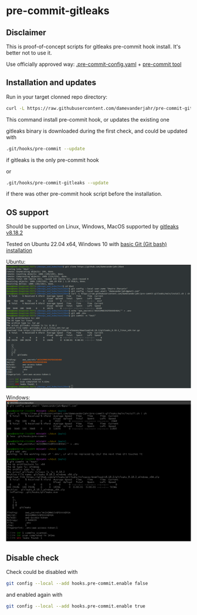 # pre-commit-gitleaks

## Disclaimer

This is proof-of-concept scripts for gitleaks pre-commit hook install. It's better not to use it.

Use officially approved way: [.pre-commit-config.yaml](https://github.com/gitleaks/gitleaks?tab=readme-ov-file#pre-commit) + [pre-commit tool](https://pre-commit.com/#install)

## Installation and updates

Run in your target clonned repo directory:

```sh
curl -L https://raw.githubusercontent.com/damevanderjahr/pre-commit-gitleaks/main/install.sh | sh
```

This command install pre-commit hook, or updates the existing one

gitleaks binary is downloaded during the first check, and could be updated with

```bash
.git/hooks/pre-commit --update
```

if gitleaks is the only pre-commit hook

or

```bash
.git/hooks/pre-commit-gitleaks --update
```

if there was other pre-commit hook script before the installation.

## OS support

Should be supported on Linux, Windows, MacOS supported by [gitleaks v8.18.2](https://github.com/gitleaks/gitleaks/releases/tag/v8.18.2)

Tested on Ubuntu 22.04 x64, Windows 10 with [basic Git (Git bash) installation](https://git-scm.com/download/win)

Ubuntu:
![Image](doc/img/linux.png)

Windows:
![Image](doc/img/windows.png)

## Disable check

Check could be disabled with

```sh
git config --local --add hooks.pre-commit.enable false
```

and enabled again with 

```bash
git config --local --add hooks.pre-commit.enable true
```
